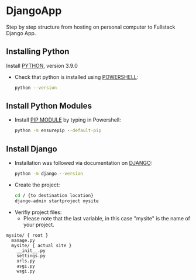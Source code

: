 # DjangoApp
Step by step structure from hosting on personal computer to Fullstack Django App.

## Installing Python
Install [PYTHON](https://www.python.org/downloads/), version 3.9.0
- Check that python is installed using [POWERSHELL](https://docs.microsoft.com/en-us/powershell/scripting/install/installing-powershell?view=powershell-7.1):
  ```cmd
  python --version
  ```
## Install Python Modules
- Install [PIP MODULE](https://docs.python.org/3/installing/index.html) by typing in Powershell:
  ```cmd
  python -m ensurepip --default-pip
  ```
## Install Django
- Installation was followed via documentation on [DJANGO](https://docs.djangoproject.com/en/3.1/intro/install/):
  ```cmd
  python -m django --version
  ```
- Create the project:
  ```cmd
  cd / {to destination location}
  django-admin startproject mysite
  ```
- Verifiy project files:
  * Please note that the last variable, in this case "mysite" is the name of your project.
```
mysite/ { root }
  manage.py
  mysite/ { actual site }
    __init__.py
    settings.py
    urls.py
    asgi.py
    wsgi.py
  ```
